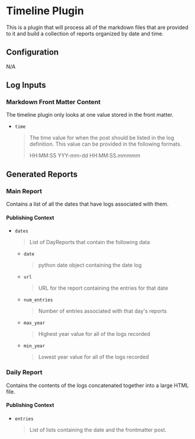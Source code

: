 # Timeline Plugin

This is a plugin that will process all of the markdown files that are provided to it and build a 
collection of reports organized by date and time.

## Configuration

N/A 

## Log Inputs

### Markdown Front Matter Content

The timeline plugin only looks at one value stored in the front matter.

- `time`
  
  > The time value for when the post should be listed in the log definition.  This value can be provided in the 
  > following formats.
  >
  > HH:MM:SS
  > YYY-mm-dd HH:MM:SS.mmmmm

## Generated Reports

### Main Report

Contains a list of all the dates that have logs associated with them.

#### Publishing Context

- `dates` 
 
  > List of DayReports that contain the following data
  
  - `date` 
   
     > python date object containing the date log
     
  - `url`
  
     > URL for the report containing the entries for that date
     
  - `num_entries`
    
     > Number of entries associated with that day's reports
     
  - `max_year` 
  
     > Highest year value for all of the logs recorded
     
  - `min_year`
  
     > Lowest year value for all of the logs recorded

### Daily Report 

Contains the contents of the logs concatenated together into a large HTML file.

#### Publishing Context

- `entries`

  > List of lists containing the date and the frontmatter post. 
